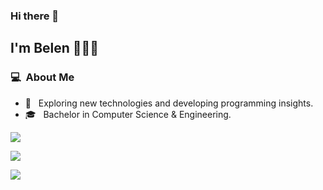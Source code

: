 


### Hi there 👋

## I'm Belen 👩🏻‍💻

### 💻 &nbsp;About Me 

- 🤔 &nbsp; Exploring new technologies and developing programming insights.
- 🎓 &nbsp; Bachelor in Computer Science & Engineering.
  

<p> <img src="https://komarev.com/ghpvc/?username=anabelena&color=blueviolet&style=for-the-badge&base=1000"> </p>

<p> <img src="https://github-readme-stats.vercel.app/api?username=anabelena&show_icons=true&theme=radical)"> </p>

<img  src="https://github-readme-stats.anuraghazra1.vercel.app/api/top-langs/?username=anabelena&theme=dark&hide_border=true&no-bg=true&no-frame=true&langs_count=10"/>

